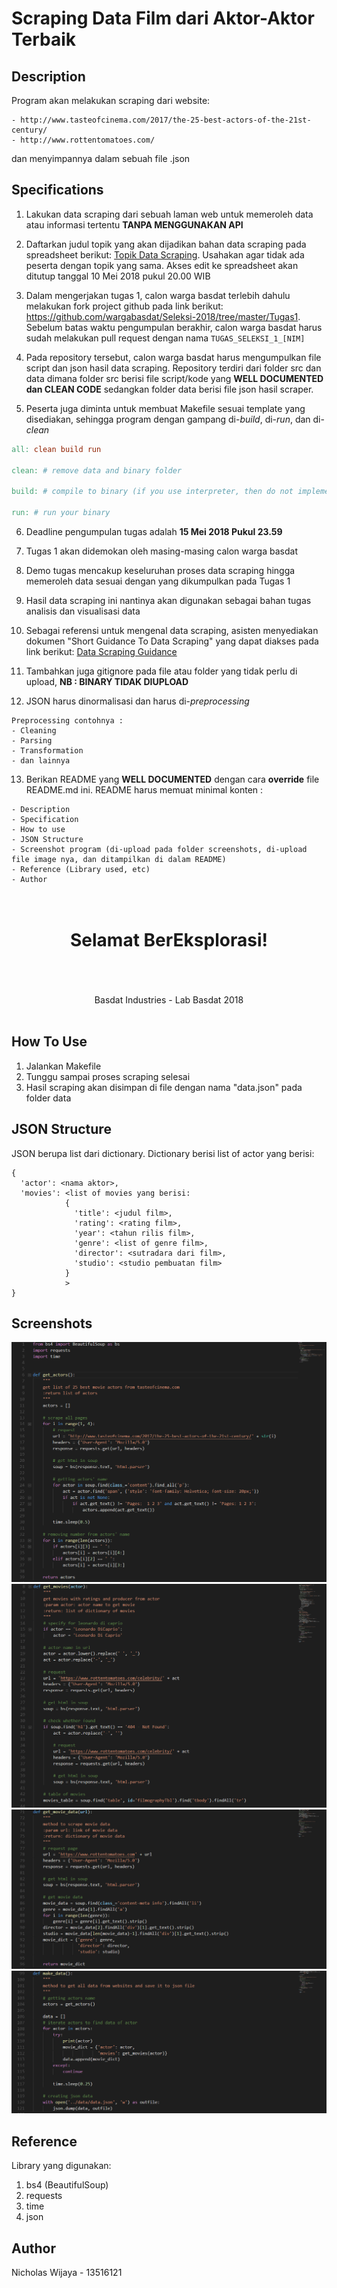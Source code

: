 # Scraping Data Film dari Aktor-Aktor Terbaik

## Description

Program akan melakukan scraping dari website:
```
- http://www.tasteofcinema.com/2017/the-25-best-actors-of-the-21st-century/
- http://www.rottentomatoes.com/
```
dan menyimpannya dalam sebuah file .json

## Specifications

1. Lakukan data scraping dari sebuah laman web untuk memeroleh data atau informasi tertentu __TANPA MENGGUNAKAN API__

2. Daftarkan judul topik yang akan dijadikan bahan data scraping pada spreadsheet berikut: [Topik Data Scraping](http://bit.ly/TopikDataScraping). Usahakan agar tidak ada peserta dengan topik yang sama. Akses edit ke spreadsheet akan ditutup tanggal 10 Mei 2018 pukul 20.00 WIB

3. Dalam mengerjakan tugas 1, calon warga basdat terlebih dahulu melakukan fork project github pada link berikut: https://github.com/wargabasdat/Seleksi-2018/tree/master/Tugas1. Sebelum batas waktu pengumpulan berakhir, calon warga basdat harus sudah melakukan pull request dengan nama ```TUGAS_SELEKSI_1_[NIM]```

4. Pada repository tersebut, calon warga basdat harus mengumpulkan file script dan json hasil data scraping. Repository terdiri dari folder src dan data dimana folder src berisi file script/kode yang __WELL DOCUMENTED dan CLEAN CODE__ sedangkan folder data berisi file json hasil scraper.

5. Peserta juga diminta untuk membuat Makefile sesuai template yang disediakan, sehingga program dengan gampang di-_build_, di-_run_, dan di-_clean_

``` Makefile
all: clean build run

clean: # remove data and binary folder

build: # compile to binary (if you use interpreter, then do not implement it)

run: # run your binary

```

6. Deadline pengumpulan tugas adalah __15 Mei 2018 Pukul 23.59__

7. Tugas 1 akan didemokan oleh masing-masing calon warga basdat

8. Demo tugas mencakup keseluruhan proses data scraping hingga memeroleh data sesuai dengan yang dikumpulkan pada Tugas 1

9. Hasil data scraping ini nantinya akan digunakan sebagai bahan tugas analisis dan visualisasi data

10. Sebagai referensi untuk mengenal data scraping, asisten menyediakan dokumen "Short Guidance To Data Scraping" yang dapat diakses pada link berikut: [Data Scraping Guidance](http://bit.ly/DataScrapingGuidance)

11. Tambahkan juga gitignore pada file atau folder yang tidak perlu di upload, __NB : BINARY TIDAK DIUPLOAD__

12. JSON harus dinormalisasi dan harus di-_preprocessing_
```
Preprocessing contohnya :
- Cleaning
- Parsing
- Transformation
- dan lainnya
```

13. Berikan README yang __WELL DOCUMENTED__ dengan cara __override__ file README.md ini. README harus memuat minimal konten :
```
- Description
- Specification
- How to use
- JSON Structure
- Screenshot program (di-upload pada folder screenshots, di-upload file image nya, dan ditampilkan di dalam README)
- Reference (Library used, etc)
- Author
```

<h1 align="center">
  <br>
  Selamat BerEksplorasi!
  <br>
  <br>
</h1>

<p align="center">
  <br>
  Basdat Industries - Lab Basdat 2018
  <br>
  <br>
</p>

## How To Use

1. Jalankan Makefile 
2. Tunggu sampai proses scraping selesai
3. Hasil scraping akan disimpan di file dengan nama "data.json" pada folder data

## JSON Structure

JSON berupa list dari dictionary. Dictionary berisi list of actor yang berisi:
```
{
  'actor': <nama aktor>,
  'movies': <list of movies yang berisi:
            {
              'title': <judul film>,
              'rating': <rating film>,
              'year': <tahun rilis film>,
              'genre': <list of genre film>,
              'director': <sutradara dari film>,
              'studio': <studio pembuatan film>
            }
            >
}
```

## Screenshots
![alt text](screenshots/actor_py.PNG)
![alt text](screenshots/data_py1.PNG)
![alt text](screenshots/data_py2.PNG)
![alt text](screenshots/data_py3.PNG)

## Reference
Library yang digunakan:
1. bs4 (BeautifulSoup)
2. requests
3. time
4. json

## Author
Nicholas Wijaya - 13516121
